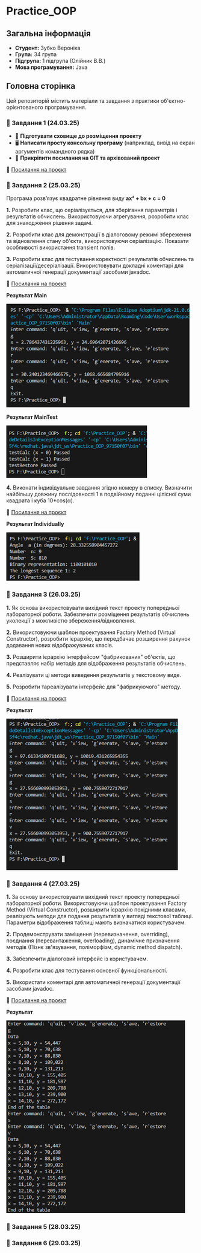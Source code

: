 # Practice_OOP

## Загальна інформація
- **Студент:** Зубко Вероніка  
- **Група:** 34 група  
- **Підгрупа:** 1 підгрупа (Олійник В.В.)  
- **Мова програмування:** Java  

## Головна сторінка
Цей репозиторій містить матеріали та завдання з практики об'єктно-орієнтованого програмування.

### 📌 Завдання 1 (24.03.25)
- 📂 **Підготувати сховище до розміщення проекту**
- 🖥 **Написати просту консольну програму** (наприклад, вивід на екран аргументів командного рядка)
- 🔗 **Прикріпити посилання на GIT та архівований проект**

📎 [Посилання на проєкт](https://github.com/rronik3/Practice_OOP/tree/main/ex1)

### 📌 Завдання 2 (25.03.25)
Програма розв’язує квадратне рівняння виду **ax² + bx + c = 0**

**1.** Розробити клас, що серіалізується, для зберігання параметрів і результатів обчислень.
Використовуючи агрегування, розробити клас для знаходження рішення задачі.

**2.** Розробити клас для демонстрації в діалоговому режимі збереження та відновлення стану об'єкта, використовуючи серіалізацію. Показати особливості використання transient полів. 

**3.** Розробити клас для тестування коректності результатів обчислень та серіалізації/десеріалізації.
Використовувати докладні коментарі для автоматичної генерації документації засобами javadoc.

📎 [Посилання на проєкт](https://github.com/rronik3/Practice_OOP/tree/main/src/ex2)

**Результат Main**

![](https://github.com/rronik3/Practice_OOP/blob/main/img/main.png)

**Результат MainTest**

![](https://github.com/rronik3/Practice_OOP/blob/main/img/maintest.png)

**4.** Виконати індивідуальне завдання згідно номеру в списку.
Визначити найбільшу довжину послідовності 1 в подвійному поданні цілісної суми квадрата і куба 10*cos(α).

📎 [Посилання на проєкт](https://github.com/rronik3/Practice_OOP/blob/main/src/ex2/Individually.java)

**Результат Individually**

![](https://github.com/rronik3/Practice_OOP/blob/main/img/individually_ex2.png)

### 📌 Завдання 3 (26.03.25)

**1.** Як основа використовувати вихідний текст проекту попередньої лабораторної роботи. Забезпечити розміщення результатів обчислень уколекції з можливістю збереження/відновлення.

**2.** Використовуючи шаблон проектування Factory Method (Virtual Constructor), розробити ієрархію, що передбачає розширення рахунок додавання нових відображуваних класів.

**3.** Розширити ієрархію інтерфейсом "фабрикованих" об'єктів, що представляє набір методів для відображення результатів обчислень.

**4.** Реалізувати ці методи виведення результатів у текстовому виде.

**5.** Розробити тареалізувати інтерфейс для "фабрикуючого" методу.

📎 [Посилання на проєкт](https://github.com/rronik3/Practice_OOP/tree/main/src/ex3)

**Результат**

![](https://github.com/rronik3/Practice_OOP/blob/main/img/main_ex3.png)

### 📌 Завдання 4 (27.03.25)

**1.** За основу використовувати вихідний текст проекту попередньої лабораторної роботи. Використовуючи шаблон проектування Factory Method (Virtual Constructor), розширити ієрархію похідними класами, реалізують методи для подання результатів у вигляді текстової таблиці. Параметри відображення таблиці мають визначатися користувачем.

**2.** Продемонструвати заміщення (перевизначення, overriding), поєднання (перевантаження, overloading), динамічне призначення методів (Пізнє зв'язування, поліморфізм, dynamic method dispatch).

**3.** Забезпечити діалоговий інтерфейс із користувачем.

**4.** Розробити клас для тестування основної функціональності.

**5.** Використати коментарі для автоматичної генерації документації засобами javadoc.

📎 [Посилання на проєкт](https://github.com/rronik3/Practice_OOP/tree/main/src/ex4)

**Результат**

![](https://github.com/rronik3/Practice_OOP/blob/main/img/Main_ex4.png)

### 📌 Завдання 5 (28.03.25)

### 📌 Завдання 6 (29.03.25)


